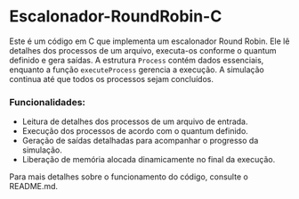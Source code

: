 # Escalonador-RoundRobin-C

Este é um código em C que implementa um escalonador Round Robin. Ele lê detalhes dos processos de um arquivo, executa-os conforme o quantum definido e gera saídas. A estrutura `Process` contém dados essenciais, enquanto a função `executeProcess` gerencia a execução. A simulação continua até que todos os processos sejam concluídos.

### Funcionalidades:

- Leitura de detalhes dos processos de um arquivo de entrada.
- Execução dos processos de acordo com o quantum definido.
- Geração de saídas detalhadas para acompanhar o progresso da simulação.
- Liberação de memória alocada dinamicamente no final da execução.

Para mais detalhes sobre o funcionamento do código, consulte o README.md.
